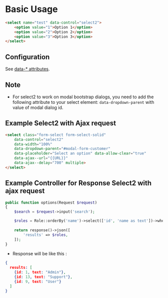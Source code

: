 # Basic Usage

```html
<select name="test" data-control="select2">
    <option value="1">Option 1</option>
    <option value="2">Option 2</option>
    <option value="3">Option 3</option>
</select>
```

## Configuration
See [data-* attributes](https://select2.org/configuration/data-attributes).

## Note
* For select2 to work on modal bootstrap dialogs, you need to add the following attribute to your select element: `data-dropdown-parent` with value of modal dialog id.


## Example Select2 with Ajax request
```html
<select class="form-select form-select-solid" 
    data-control="select2"
    data-width="100%" 
    data-dropdown-parent="#modal-form-customer"
    data-placeholder="Select an option" data-allow-clear="true"
    data-ajax--url="{{URL}}" 
    data-ajax--delay="700" multiple>
</select>
```

## Example Controller for Response Select2 with ajax request
```php
public function options(Request $request)
{
    $search = $request->input('search');

    $roles = Role::orderBy('name')->select(['id', 'name as text'])->where('name', 'like', '%' . $search . '%')->limit(5)->get();
    
    return response()->json([
        'results' => $roles,
    ]);
}
```
* Response will be like this : 
```json
{
  results: [
    {id: 1, text: "Admin"}, 
    {id: 13, text: "Support"}, 
    {id: 9, text: "User"} 
  ]
}
```